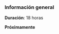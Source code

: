 <!-- 
.. title: MATLAB Básico
.. slug: matlab-basico
.. date: 2017-07-03 17:34:34 UTC-05:00
.. tags: 
.. category: 
.. link: 
.. description: 
.. type: text
-->

### Información general

**Duración**: 18 horas

**Próximamente**


